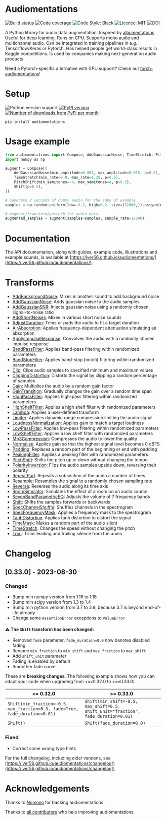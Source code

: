 # Audiomentations

[![Build status](https://img.shields.io/circleci/project/github/iver56/audiomentations/main.svg)](https://circleci.com/gh/iver56/audiomentations)
[![Code coverage](https://img.shields.io/codecov/c/github/iver56/audiomentations/main.svg)](https://codecov.io/gh/iver56/audiomentations)
[![Code Style: Black](https://img.shields.io/badge/code%20style-black-black.svg)](https://github.com/ambv/black)
[![Licence: MIT](https://img.shields.io/pypi/l/audiomentations)](https://github.com/iver56/audiomentations/blob/main/LICENSE)
[![DOI](https://zenodo.org/badge/DOI/10.5281/zenodo.8301100.svg)](https://doi.org/10.5281/zenodo.8301100)

A Python library for audio data augmentation. Inspired by
[albumentations](https://github.com/albu/albumentations). Useful for deep learning. Runs on
CPU. Supports mono audio and multichannel audio. Can be
integrated in training pipelines in e.g. Tensorflow/Keras or Pytorch. Has helped people get
world-class results in Kaggle competitions. Is used by companies making next-generation audio
products.

Need a Pytorch-specific alternative with GPU support? Check out [torch-audiomentations](https://github.com/asteroid-team/torch-audiomentations)!

# Setup

![Python version support](https://img.shields.io/pypi/pyversions/audiomentations)
[![PyPI version](https://img.shields.io/pypi/v/audiomentations.svg?style=flat)](https://pypi.org/project/audiomentations/)
[![Number of downloads from PyPI per month](https://img.shields.io/pypi/dm/audiomentations.svg?style=flat)](https://pypi.org/project/audiomentations/)

`pip install audiomentations`

# Usage example

```python
from audiomentations import Compose, AddGaussianNoise, TimeStretch, PitchShift, Shift
import numpy as np

augment = Compose([
    AddGaussianNoise(min_amplitude=0.001, max_amplitude=0.015, p=0.5),
    TimeStretch(min_rate=0.8, max_rate=1.25, p=0.5),
    PitchShift(min_semitones=-4, max_semitones=4, p=0.5),
    Shift(p=0.5),
])

# Generate 2 seconds of dummy audio for the sake of example
samples = np.random.uniform(low=-0.2, high=0.2, size=(32000,)).astype(np.float32)

# Augment/transform/perturb the audio data
augmented_samples = augment(samples=samples, sample_rate=16000)
```

# Documentation

The API documentation, along with guides, example code, illustrations and example sounds, is available at [https://iver56.github.io/audiomentations/](https://iver56.github.io/audiomentations/)

# Transforms

* [AddBackgroundNoise](https://iver56.github.io/audiomentations/waveform_transforms/add_background_noise/): Mixes in another sound to add background noise
* [AddGaussianNoise](https://iver56.github.io/audiomentations/waveform_transforms/add_gaussian_noise/): Adds gaussian noise to the audio samples
* [AddGaussianSNR](https://iver56.github.io/audiomentations/waveform_transforms/add_gaussian_snr/): Injects gaussian noise using a randomly chosen signal-to-noise ratio
* [AddShortNoises](https://iver56.github.io/audiomentations/waveform_transforms/add_short_noises/): Mixes in various short noise sounds
* [AdjustDuration](https://iver56.github.io/audiomentations/waveform_transforms/adjust_duration/): Trims or pads the audio to fit a target duration
* [AirAbsorption](https://iver56.github.io/audiomentations/waveform_transforms/air_absorption/): Applies frequency-dependent attenuation simulating air absorption
* [ApplyImpulseResponse](https://iver56.github.io/audiomentations/waveform_transforms/apply_impulse_response/): Convolves the audio with a randomly chosen impulse response
* [BandPassFilter](https://iver56.github.io/audiomentations/waveform_transforms/band_pass_filter/): Applies band-pass filtering within randomized parameters
* [BandStopFilter](https://iver56.github.io/audiomentations/waveform_transforms/band_stop_filter/): Applies band-stop (notch) filtering within randomized parameters
* [Clip](https://iver56.github.io/audiomentations/waveform_transforms/clip/): Clips audio samples to specified minimum and maximum values
* [ClippingDistortion](https://iver56.github.io/audiomentations/waveform_transforms/clipping_distortion/): Distorts the signal by clipping a random percentage of samples
* [Gain](https://iver56.github.io/audiomentations/waveform_transforms/gain/): Multiplies the audio by a random gain factor
* [GainTransition](https://iver56.github.io/audiomentations/waveform_transforms/gain_transition/): Gradually changes the gain over a random time span
* [HighPassFilter](https://iver56.github.io/audiomentations/waveform_transforms/high_pass_filter/): Applies high-pass filtering within randomized parameters
* [HighShelfFilter](https://iver56.github.io/audiomentations/waveform_transforms/high_shelf_filter/): Applies a high shelf filter with randomized parameters
* [Lambda](https://iver56.github.io/audiomentations/waveform_transforms/lambda/): Applies a user-defined transform
* [Limiter](https://iver56.github.io/audiomentations/waveform_transforms/limiter/): Applies dynamic range compression limiting the audio signal
* [LoudnessNormalization](https://iver56.github.io/audiomentations/waveform_transforms/loudness_normalization/): Applies gain to match a target loudness
* [LowPassFilter](https://iver56.github.io/audiomentations/waveform_transforms/low_pass_filter/): Applies low-pass filtering within randomized parameters
* [LowShelfFilter](https://iver56.github.io/audiomentations/waveform_transforms/low_shelf_filter/): Applies a low shelf filter with randomized parameters
* [Mp3Compression](https://iver56.github.io/audiomentations/waveform_transforms/mp3_compression/): Compresses the audio to lower the quality
* [Normalize](https://iver56.github.io/audiomentations/waveform_transforms/normalize/): Applies gain so that the highest signal level becomes 0 dBFS
* [Padding](https://iver56.github.io/audiomentations/waveform_transforms/padding/): Replaces a random part of the beginning or end with padding
* [PeakingFilter](https://iver56.github.io/audiomentations/waveform_transforms/peaking_filter/): Applies a peaking filter with randomized parameters
* [PitchShift](https://iver56.github.io/audiomentations/waveform_transforms/pitch_shift/): Shifts the pitch up or down without changing the tempo
* [PolarityInversion](https://iver56.github.io/audiomentations/waveform_transforms/polarity_inversion/): Flips the audio samples upside down, reversing their polarity
* [RepeatPart](https://iver56.github.io/audiomentations/waveform_transforms/repeat_part/): Repeats a subsection of the audio a number of times
* [Resample](https://iver56.github.io/audiomentations/waveform_transforms/resample/): Resamples the signal to a randomly chosen sampling rate
* [Reverse](https://iver56.github.io/audiomentations/waveform_transforms/reverse/): Reverses the audio along its time axis
* [RoomSimulator](https://iver56.github.io/audiomentations/waveform_transforms/room_simulator/): Simulates the effect of a room on an audio source
* [SevenBandParametricEQ](https://iver56.github.io/audiomentations/waveform_transforms/seven_band_parametric_eq/): Adjusts the volume of 7 frequency bands
* [Shift](https://iver56.github.io/audiomentations/waveform_transforms/shift/): Shifts the samples forwards or backwards
* [SpecChannelShuffle](https://iver56.github.io/audiomentations/spectrogram_transforms/): Shuffles channels in the spectrogram
* [SpecFrequencyMask](https://iver56.github.io/audiomentations/spectrogram_transforms/): Applies a frequency mask to the spectrogram
* [TanhDistortion](https://iver56.github.io/audiomentations/waveform_transforms/tanh_distortion/): Applies tanh distortion to distort the signal
* [TimeMask](https://iver56.github.io/audiomentations/waveform_transforms/time_mask/): Makes a random part of the audio silent
* [TimeStretch](https://iver56.github.io/audiomentations/waveform_transforms/time_stretch/): Changes the speed without changing the pitch
* [Trim](https://iver56.github.io/audiomentations/waveform_transforms/trim/): Trims leading and trailing silence from the audio

# Changelog

## [0.33.0] - 2023-08-30

### Changed

* Bump min numpy version from 1.16 to 1.18
* Bump min scipy version from 1.3 to 1.4
* Bump min python version from 3.7 to 3.8, because 3.7 is beyond end-of-life already
* Change some `AssertionError` exceptions to `ValueError`

#### :warning: The `Shift` transform has been changed:

* Removed `fade` parameter. `fade_duration=0.0` now denotes disabled fading.
* Rename `min_fraction` to `min_shift` and `max_fraction` to `max_shift`
* Add `shift_unit` parameter
* Fading is enabled by default
* Smoother fade curve

These are **breaking changes**. The following example shows how you can adapt your code when upgrading from <=v0.32.0 to >=v0.33.0:

| <= 0.32.0 | >= 0.33.0                                                                         |
| --------- |-----------------------------------------------------------------------------------|
| `Shift(min_fraction=-0.5, max_fraction=0.5, fade=True, fade_duration=0.01)` | `Shift(min_shift=-0.5, max_shift=0.5, shift_unit="fraction", fade_duration=0.01)` |
| `Shift()` | `Shift(fade_duration=0.0)` |

### Fixed

* Correct some wrong type hints

For the full changelog, including older versions, see [https://iver56.github.io/audiomentations/changelog/](https://iver56.github.io/audiomentations/changelog/)

# Acknowledgements

Thanks to [Nomono](https://nomono.co/) for backing audiomentations.

Thanks to [all contributors](https://github.com/iver56/audiomentations/graphs/contributors) who help improving audiomentations.

